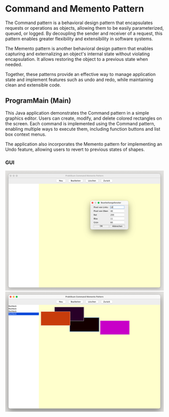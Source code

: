 # Command and Memento Pattern

The Command pattern is a behavioral design pattern that encapsulates requests or operations as objects, allowing them to be easily parameterized, queued, or logged. By decoupling the sender and receiver of a request, this pattern enables greater flexibility and extensibility in software systems.

The Memento pattern is another behavioral design pattern that enables capturing and externalizing an object's internal state without violating encapsulation. It allows restoring the object to a previous state when needed.

Together, these patterns provide an effective way to manage application state and implement features such as undo and redo, while maintaining clean and extensible code.

## ProgramMain (Main)

This Java application demonstrates the Command pattern in a simple graphics editor. Users can create, modify, and delete colored rectangles on the screen. Each command is implemented using the Command pattern, enabling multiple ways to execute them, including function buttons and list box context menus.

The application also incorporates the Memento pattern for implementing an Undo feature, allowing users to revert to previous states of shapes.

### GUI

![Practical 4 Screenshot 1](../img/practical-04_01.png)
![Practical 4 Screenshot 2](../img/practical-04_02.png)
